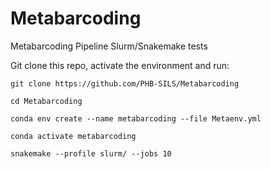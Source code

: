 # Metabarcoding
Metabarcoding Pipeline Slurm/Snakemake tests



  
  Git clone this repo, activate the environment and run:
  
  ~~~
  git clone https://github.com/PHB-SILS/Metabarcoding
  
  cd Metabarcoding
  
  conda env create --name metabarcoding --file Metaenv.yml
  
  conda activate metabarcoding
  
  snakemake --profile slurm/ --jobs 10
  ~~~


